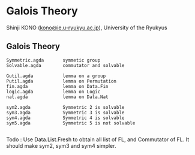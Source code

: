 Galois Theory
============

Shinji KONO (kono@ie.u-ryukyu.ac.jp), University of the Ryukyus

## Galois Theory

```
Symmetric.agda       symmetic group
Solvable.agda        commutator and solvable 

Gutil.agda           lemma on a group 
Putil.agda           lemma on Permutation
fin.agda             lemma on Data.Fin
logic.agda           lemma on Logic
nat.agda             lemma on Data.Nat

sym2.agda            Symmetric 2 is solvable
sym3.agda            Symmetric 3 is solvable
sym4.agda            Symmetric 4 is solvable
sym5.agda            Symmetric 5 is not solvable


```

Todo :  Use Data.List.Fresh to obtain all list of FL, and Commutator of FL.
        It should make sym2, sym3 and sym4 simpler.
